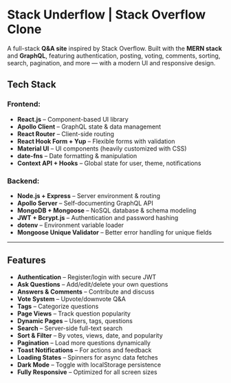 # Stack Underflow | Stack Overflow Clone   
       
A full-stack **Q&A site** inspired by Stack Overflow. Built with the **MERN stack** and **GraphQL**, featuring authentication, posting, voting, comments, sorting, search, pagination, and more — with a modern UI and responsive design.

## Tech Stack 

### Frontend:
- **React.js** – Component-based UI library  
- **Apollo Client** – GraphQL state & data management  
- **React Router** – Client-side routing  
- **React Hook Form + Yup** – Flexible forms with validation  
- **Material UI** – UI components (heavily customized with CSS)  
- **date-fns** – Date formatting & manipulation  
- **Context API + Hooks** – Global state for user, theme, notifications  

### Backend:
- **Node.js + Express** – Server environment & routing  
- **Apollo Server** – Self-documenting GraphQL API  
- **MongoDB + Mongoose** – NoSQL database & schema modeling  
- **JWT + Bcrypt.js** – Authentication and password hashing  
- **dotenv** – Environment variable loader  
- **Mongoose Unique Validator** – Better error handling for unique fields  

---

##  Features

- **Authentication** – Register/login with secure JWT  
- **Ask Questions** – Add/edit/delete your own questions  
- **Answers & Comments** – Contribute and discuss  
- **Vote System** – Upvote/downvote Q&A  
- **Tags** – Categorize questions  
- **Page Views** – Track question popularity  
- **Dynamic Pages** – Users, tags, questions  
- **Search** – Server-side full-text search  
- **Sort & Filter** – By votes, views, date, and popularity  
- **Pagination** – Load more questions dynamically  
- **Toast Notifications** – For actions and feedback  
- **Loading States** – Spinners for async data fetches  
- **Dark Mode** – Toggle with localStorage persistence  
- **Fully Responsive** – Optimized for all screen sizes
